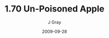 ---
title: '1.70 Un-Poisoned Apple'
alt: 'Mysteries of the Arcana'
date: '2009-09-28'
author: 'J Gray'
artist: 'Keira'
chapter: '1 More Heavens and Earths'
filler: false
---